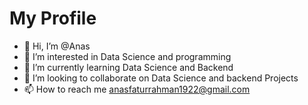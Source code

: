 # My Profile
- 👋 Hi, I’m @Anas
- 👀 I’m interested in Data Science and programming
- 🌱 I’m currently learning Data Science and Backend
- 💞️ I’m looking to collaborate on Data Science and backend Projects
- 📫 How to reach me anasfaturrahman1922@gmail.com

<!---
Anas-23/Anas-Profile is a ✨ special ✨ repository because its `README.md` (this file) appears on your GitHub profile.
You can click the Preview link to take a look at your changes.
--->
